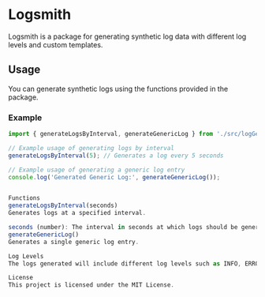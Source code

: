# Logsmith

Logsmith is a package for generating synthetic log data with different log levels and custom templates.

## Usage

You can generate synthetic logs using the functions provided in the package.

### Example

```javascript
import { generateLogsByInterval, generateGenericLog } from './src/logGenerator.mjs';

// Example usage of generating logs by interval
generateLogsByInterval(5); // Generates a log every 5 seconds

// Example usage of generating a generic log entry
console.log('Generated Generic Log:', generateGenericLog());


Functions
generateLogsByInterval(seconds)
Generates logs at a specified interval.

seconds (number): The interval in seconds at which logs should be generated.
generateGenericLog()
Generates a single generic log entry.

Log Levels
The logs generated will include different log levels such as INFO, ERROR, WARN, and CRITICAL.

License
This project is licensed under the MIT License.
